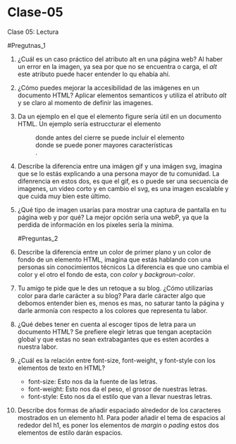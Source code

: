 # Clase-05
Clase 05: Lectura

#Pregutnas_1

1. ¿Cuál es un caso práctico del atributo alt en una página web?
   Al haber un error en la imagen, ya sea por que no se encuentra o carga, el *alt* este atributo puede hacer entender lo qu ehabía ahí.
   
3. ¿Cómo puedes mejorar la accesibilidad de las imágenes en un documento HTML?
   Aplicar elementos semanticos y utiliza el atributo *alt* y se claro al momento de definir las imagenes.
   
5. Da un ejemplo en el que el elemento figure sería útil en un documento HTML.
   Un ejemplo sería estruccturar el elemento <figure> donde antes del cierre <figura/> se puede incluir el elemento <figcaption> donde se puede poner mayores características</figcaption>.
   
7. Describe la diferencia entre una imágen gif y una imágen svg, imagina que se lo estás explicando a una persona mayor de tu comunidad.
   La difenrencia en estos dos, es que el gif, es o puede ser una secuencia de imagenes, un video corto y en cambio el svg, es una imagen escalable y que cuida muy bien este último.
   
9. ¿Qué tipo de imagen usarías para mostrar una captura de pantalla en tu página web y por qué?
   La mejor opción sería una webP, ya que la perdida de información en los pixeles sería la mínima.

   #Preguntas_2

1. Describe la diferencia entre un color de primer plano y un color de fondo de un elemento HTML, imagina que estás hablando con una personas sin conocimientos técnicos
   La diferencia es que uno cambia el color y el otro el fondo de esta, con *color* y *backgroun-color*.
   
2. Tu amigo te pide que le des un retoque a su blog. ¿Cómo utilizarías color para darle carácter a su blog?
   Para darle cáracter algo que debomos entender bien es, menos es mas, no saturar tanto la página y darle armonía con respecto a los colores que representa tu labor.
   
3. ¿Qué debes tener en cuenta al escoger tipos de letra para un documento HTML?
   Se prefiere elegir letras que tengan aceptación global y que estas no sean extrabagantes que es esten acordes a nuestra labor.
   
4. ¿Cuál es la relación entre font-size, font-weight, y font-style con los elementos de texto en HTML?
   - font-size: Esto nos da la fuente de las letras.
   - font-weight: Esto nos da el peso, el grosor de nuestras letras.
   - font-style: Esto nos da el estilo que van a llevar nuestras letras.
    
9. Describe dos formas de añadir espaciado alrededor de los caracteres mostrados en un elemento h1.
   Para poder añadir el tema de espacios al rededor del h1, es poner los elementos de *margin* o *pading* estos dos elementos de estilo darán espacios. 









